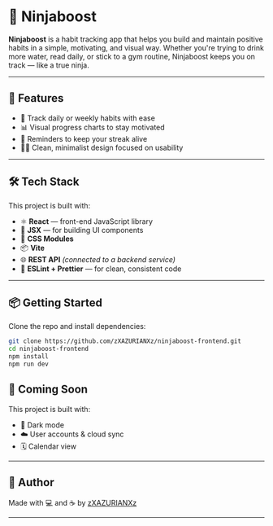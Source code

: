 # 🥷 Ninjaboost

**Ninjaboost** is a habit tracking app that helps you build and maintain positive habits in a simple, motivating, and visual way. Whether you're trying to drink more water, read daily, or stick to a gym routine, Ninjaboost keeps you on track — like a true ninja.

---

## 🚀 Features

- 📅 Track daily or weekly habits with ease  
- 📊 Visual progress charts to stay motivated  
- 🔔 Reminders to keep your streak alive  
- 🧘‍♂️ Clean, minimalist design focused on usability  

---

## 🛠️ Tech Stack

This project is built with:

- ⚛️ **React** — front-end JavaScript library  
- 🧩 **JSX** — for building UI components  
- 🎨 **CSS Modules**
- 📦 **Vite**
- 🌐 **REST API** *(connected to a backend service)*  
- 📁 **ESLint + Prettier** — for clean, consistent code  

---

## 📦 Getting Started

Clone the repo and install dependencies:

```bash
git clone https://github.com/zXAZURIANXz/ninjaboost-frontend.git
cd ninjaboost-frontend
npm install
npm run dev
```

## 🧪 Coming Soon

This project is built with:

- 🌙 Dark mode
- ☁️ User accounts & cloud sync 
- 🗓️ Calendar view

---

## 👤 Author

Made with 💻 and ☕ by [zXAZURIANXz](https://github.com/zXAZURIANXz)

---


